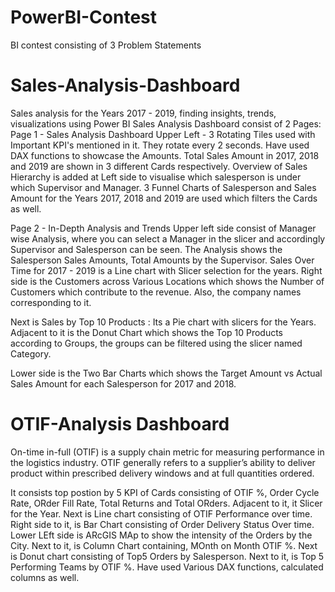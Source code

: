 # PowerBI-Contest
BI contest consisting of 3 Problem Statements


# Sales-Analysis-Dashboard
Sales analysis for the Years 2017 - 2019, finding insights, trends, visualizations using Power BI
Sales Analysis Dashboard consist of 2 Pages:
Page 1  -   Sales Analysis Dashboard
Upper Left - 3 Rotating Tiles used with Important KPI's mentioned in it. They rotate every 2 seconds. Have used DAX functions to showcase the Amounts.
Total Sales Amount in 2017, 2018 and 2019 are shown in 3 different Cards respectively. 
Overview of Sales Hierarchy is added at Left side to visualise which salesperson is under which Supervisor and Manager.
3 Funnel Charts of Salesperson and Sales Amount for the Years 2017, 2018 and 2019 are used which filters the Cards as well. 



Page 2 - In-Depth Analysis and Trends
Upper left side consist of Manager wise Analysis, where you can select a Manager in the slicer and accordingly Supervisor and Salesperson can be seen.
The Analysis shows the Salesperson Sales Amounts, Total Amounts by the Supervisor. 
Sales Over Time for 2017 - 2019 is a Line chart with Slicer selection for the years. 
Right side is the Customers across Various Locations which shows the Number of Customers which contribute to the revenue. Also, the company names corresponding to it.

Next is Sales by Top 10 Products : Its a Pie chart with slicers for the Years. Adjacent to it is the Donut Chart which shows the Top 10 Products according to Groups, 
the groups can be filtered using the slicer named Category.

Lower side is the Two Bar Charts which shows the Target Amount vs Actual Sales Amount for each Salesperson for 2017 and 2018.


# OTIF-Analysis Dashboard

On-time in-full (OTIF) is a supply chain metric for measuring performance in the logistics industry. OTIF generally refers to a supplier’s ability to deliver product within prescribed delivery windows and at full quantities ordered.

It consists top postion by 5 KPI of Cards consisting of OTIF %, Order Cycle Rate, ORder Fill Rate, Total Returns and Total ORders. Adjacent to it, it Slicer for the Year. Next is Line chart consisting of OTIF Performance over time. Right side to it, is Bar Chart consisting of Order Delivery Status Over time. Lower LEft side is ARcGIS MAp to show the intensity of the Orders by the City. Next to it, is Column Chart containing, MOnth on Month OTIF %. Next is Donut chart consisting of Top5 Orders by Salesperson. Next to it, is Top 5 Performing Teams by OTIF %. Have used Various DAX functions, calculated columns as well.
